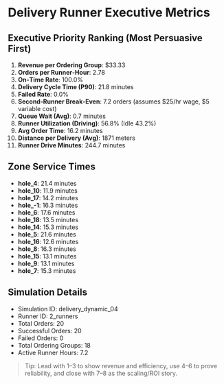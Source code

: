 # Delivery Runner Executive Metrics

## Executive Priority Ranking (Most Persuasive First)
1. **Revenue per Ordering Group**: $33.33
2. **Orders per Runner‑Hour**: 2.78
3. **On‑Time Rate**: 100.0%
4. **Delivery Cycle Time (P90)**: 21.8 minutes
5. **Failed Rate**: 0.0%
6. **Second‑Runner Break‑Even**: 7.2 orders (assumes $25/hr wage, $5 variable cost)
7. **Queue Wait (Avg)**: 0.7 minutes
8. **Runner Utilization (Driving)**: 56.8% (Idle 43.2%)
9. **Avg Order Time**: 16.2 minutes
10. **Distance per Delivery (Avg)**: 1871 meters
11. **Runner Drive Minutes**: 244.7 minutes

## Zone Service Times
- **hole_4**: 21.4 minutes
- **hole_10**: 11.9 minutes
- **hole_17**: 14.2 minutes
- **hole_-1**: 16.3 minutes
- **hole_6**: 17.6 minutes
- **hole_18**: 13.5 minutes
- **hole_14**: 15.3 minutes
- **hole_5**: 21.6 minutes
- **hole_16**: 12.6 minutes
- **hole_8**: 16.3 minutes
- **hole_15**: 13.1 minutes
- **hole_9**: 13.1 minutes
- **hole_7**: 15.3 minutes


## Simulation Details
- Simulation ID: delivery_dynamic_04
- Runner ID: 2_runners
- Total Orders: 20
- Successful Orders: 20
- Failed Orders: 0
- Total Ordering Groups: 18
- Active Runner Hours: 7.2

> Tip: Lead with 1–3 to show revenue and efficiency, use 4–6 to prove reliability, and close with 7–8 as the scaling/ROI story.
